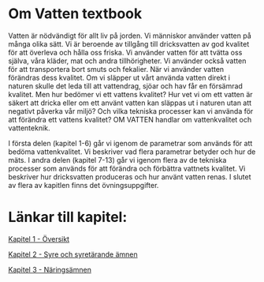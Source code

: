 # Om Vatten textbook
Vatten är nödvändigt för allt liv på jorden. Vi människor använder vatten på många olika sätt. 
Vi är beroende av tillgång till dricksvatten av god kvalitet för att överleva och hålla oss friska. 
Vi använder vatten för att tvätta oss själva, våra kläder, mat och andra tillhörigheter. 
Vi använder också vatten för att transportera bort smuts och fekalier. 
När vi använder vatten förändras dess kvalitet. 
Om vi släpper ut vårt använda vatten direkt i naturen skulle det leda till att vattendrag, sjöar och hav får en försämrad kvalitet. 
Men hur bedömer vi ett vattens kvalitet? 
Hur vet vi om ett vatten är säkert att dricka eller om ett använt vatten kan släppas ut i naturen utan att negativt påverka vår miljö? 
Och vilka tekniska processer kan vi använda för att förändra ett vattens kvalitet? OM VATTEN handlar om vattenkvalitet och vattenteknik. 

I första delen (kapitel 1-6) går vi igenom de parametrar som används för att bedöma vattenkvalitet. 
Vi beskriver vad flera parametrar betyder och hur de mäts. 
I andra delen (kapitel 7-13) går vi igenom flera av de tekniska processer som används för att förändra och förbättra vattnets kvalitet. 
Vi beskriver hur dricksvatten produceras och hur använt vatten renas. I slutet av flera av kapitlen finns det övningsuppgifter.

# Länkar till kapitel:

<a href="https://omvatten.github.io/kapitel/1_Översikt.pdf" target="_blank">Kapitel 1 - Översikt</a>

<a href="https://omvatten.github.io/kapitel/2_Syre.pdf" target="_blank">Kapitel 2 - Syre och syretärande ämnen</a>

<a href="https://omvatten.github.io/kapitel/3_Näringsämnen.pdf" target="_blank">Kapitel 3 - Näringsämnen</a>

